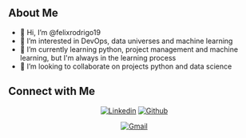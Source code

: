 ## About Me

- 👋 Hi, I’m @felixrodrigo19
- 👀 I’m interested in DevOps, data universes and machine learning
- 🌱 I’m currently learning python, project management and machine learning, but I'm always in the learning process
- 💞️ I’m looking to collaborate on projects python and data science

## Connect with Me


<p align="center">
  <a href="https://www.linkedin.com/in/rodrigosfelix/"><img alt="Linkedin" title="Rodrigo dos Santos Felix Linkedin" src="https://img.shields.io/badge/LinkedIn-0077B5?style=for-the-badge&logo=linkedin&logoColor=white"></a>
  <a href="https://github.com/felixrodrigo19/"><img alt="Github" title="Rodrigo dos Santos Felix Github" src="https://img.shields.io/badge/GitHub-100000?style=for-the-badge&logo=github&logoColor=white"></a>
 </p>
 <p align="center">
  <a href="mailto:felixs.rodrigo@gmail.com"><img alt="Gmail" title="Rodrigo dos Santos Felix Gmail" src="https://img.shields.io/badge/Gmail-D14836?style=for-the-badge&logo=gmail&logoColor=white"></a>
</p>

<!---
felixrodrigo19/felixrodrigo19 is a ✨ special ✨ repository because its `README.md` (this file) appears on your GitHub profile.
You can click the Preview link to take a look at your changes.
--->

